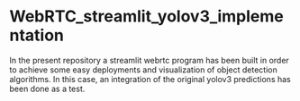 # WebRTC_streamlit_yolov3_implementation
In the present repository a streamlit webrtc program has been built in order to achieve some easy deployments and visualization of object detection algorithms. In this case, an integration of the original yolov3 predictions has been done as a test.

